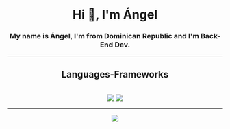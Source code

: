 <h1 align="center">Hi 👋, I'm Ángel</h1>
<h3 align="center">My name is Ángel, I'm from Dominican Republic and I'm Back-End Dev.</h3>

---


<h2 align="center">Languages-Frameworks</h2>
<br/>
<div align="center">
    <a href="https://skillicons.dev">
    <img src="https://skillicons.dev/icons?i=cs,github,git,html,js,ts,mongodb,postgres" />
    <img src="https://skillicons.dev/icons?i=dotnet,spring,vue,angular,docker,postman" />
    </a>
</div>

---
<div align="center">
    
<img src="https://media4.giphy.com/media/v1.Y2lkPTc5MGI3NjExbWNqczl5cjhldXZxemJib202eXF2MWthZ2pnNHBxem45ZWFlcWF1ciZlcD12MV9pbnRlcm5hbF9naWZfYnlfaWQmY3Q9Zw/4OV1bLOIWwIXRxpXlN/giphy.gif" />
</div>
